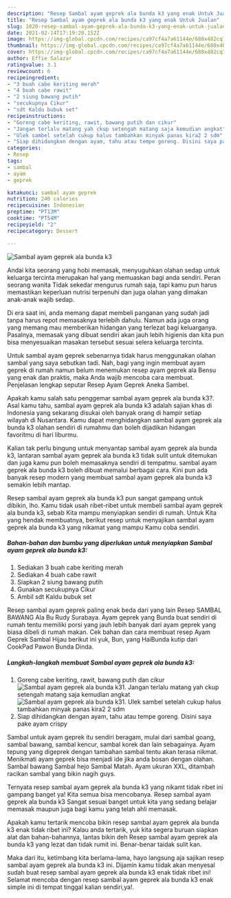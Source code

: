 ```yaml
---
description: "Resep Sambal ayam geprek ala bunda k3 yang enak Untuk Jualan"
title: "Resep Sambal ayam geprek ala bunda k3 yang enak Untuk Jualan"
slug: 1020-resep-sambal-ayam-geprek-ala-bunda-k3-yang-enak-untuk-jualan
date: 2021-02-14T17:19:20.152Z
image: https://img-global.cpcdn.com/recipes/ca97cf4a7a61144e/680x482cq70/sambal-ayam-geprek-ala-bunda-k3-foto-resep-utama.jpg
thumbnail: https://img-global.cpcdn.com/recipes/ca97cf4a7a61144e/680x482cq70/sambal-ayam-geprek-ala-bunda-k3-foto-resep-utama.jpg
cover: https://img-global.cpcdn.com/recipes/ca97cf4a7a61144e/680x482cq70/sambal-ayam-geprek-ala-bunda-k3-foto-resep-utama.jpg
author: Effie Salazar
ratingvalue: 3.1
reviewcount: 6
recipeingredient:
- "3 buah cabe keriting merah"
- "4 buah cabe rawit"
- "2 siung bawang putih"
- "secukupnya Cikur"
- "sdt Kaldu bubuk set"
recipeinstructions:
- "Goreng cabe keriting, rawit, bawang putih dan cikur"
- "Jangan terlalu matang yah ckup setengah matang saja kemudian angkat"
- "Ulek sambel setelah cukup halus tambahkan minyak panas kira2 2 sdm"
- "Siap dihidangkan dengan ayam, tahu atau tempe goreng. Disini saya pake ayam crispy"
categories:
- Resep
tags:
- sambal
- ayam
- geprek

katakunci: sambal ayam geprek 
nutrition: 240 calories
recipecuisine: Indonesian
preptime: "PT13M"
cooktime: "PT54M"
recipeyield: "2"
recipecategory: Dessert

---
```



![Sambal ayam geprek ala bunda k3](https://img-global.cpcdn.com/recipes/ca97cf4a7a61144e/680x482cq70/sambal-ayam-geprek-ala-bunda-k3-foto-resep-utama.jpg)

Andai kita seorang yang hobi memasak, menyuguhkan olahan sedap untuk keluarga tercinta merupakan hal yang memuaskan bagi anda sendiri. Peran seorang  wanita Tidak sekedar mengurus rumah saja, tapi kamu pun harus memastikan keperluan nutrisi terpenuhi dan juga olahan yang dimakan anak-anak wajib sedap.

Di era  saat ini, anda memang dapat membeli panganan yang sudah jadi tanpa harus repot memasaknya terlebih dahulu. Namun ada juga orang yang memang mau memberikan hidangan yang terlezat bagi keluarganya. Pasalnya, memasak yang dibuat sendiri akan jauh lebih higienis dan kita pun bisa menyesuaikan masakan tersebut sesuai selera keluarga tercinta. 

Untuk sambal ayam geprek sebenarnya tidak harus menggunakan olahan sambal yang saya sebutkan tadi. Nah, bagi yang ingin membuat ayam geprek di rumah namun belum menemukan resep ayam geprek ala Bensu yang enak dan praktis, maka Anda wajib mencoba cara membuat. Penjelasan lengkap seputar Resep Ayam Geprek Aneka Sambel.

Apakah kamu salah satu penggemar sambal ayam geprek ala bunda k3?. Asal kamu tahu, sambal ayam geprek ala bunda k3 adalah sajian khas di Indonesia yang sekarang disukai oleh banyak orang di hampir setiap wilayah di Nusantara. Kamu dapat menghidangkan sambal ayam geprek ala bunda k3 olahan sendiri di rumahmu dan boleh dijadikan hidangan favoritmu di hari liburmu.

Kalian tak perlu bingung untuk menyantap sambal ayam geprek ala bunda k3, lantaran sambal ayam geprek ala bunda k3 tidak sulit untuk ditemukan dan juga kamu pun boleh memasaknya sendiri di tempatmu. sambal ayam geprek ala bunda k3 boleh dibuat memalui berbagai cara. Kini pun ada banyak resep modern yang membuat sambal ayam geprek ala bunda k3 semakin lebih mantap.

Resep sambal ayam geprek ala bunda k3 pun sangat gampang untuk dibikin, lho. Kamu tidak usah ribet-ribet untuk membeli sambal ayam geprek ala bunda k3, sebab Kita mampu menyiapkan sendiri di rumah. Untuk Kita yang hendak membuatnya, berikut resep untuk menyajikan sambal ayam geprek ala bunda k3 yang nikamat yang mampu Kamu coba sendiri.

<!--inarticleads1-->

##### Bahan-bahan dan bumbu yang diperlukan untuk menyiapkan Sambal ayam geprek ala bunda k3:

1. Sediakan 3 buah cabe keriting merah
1. Sediakan 4 buah cabe rawit
1. Siapkan 2 siung bawang putih
1. Gunakan secukupnya Cikur
1. Ambil sdt Kaldu bubuk set


Resep sambal ayam geprek paling enak beda dari yang lain Resep SAMBAL BAWANG Ala Bu Rudy Surabaya. Ayam geprek yang Bunda buat sendiri di rumah tentu memiliki porsi yang jauh lebih banyak dari ayam geprek yang biasa dibeli di rumah makan. Cek bahan dan cara membuat resep Ayam Geprek Sambal Hijau berikut ini yuk, Bun, yang HaiBunda kutip dari CookPad Pawon Bunda Dinda. 

<!--inarticleads2-->

##### Langkah-langkah membuat Sambal ayam geprek ala bunda k3:

1. Goreng cabe keriting, rawit, bawang putih dan cikur
<img src="https://img-global.cpcdn.com/steps/b7c3da78f5141803/160x128cq70/sambal-ayam-geprek-ala-bunda-k3-langkah-memasak-1-foto.jpg" alt="Sambal ayam geprek ala bunda k3">1. Jangan terlalu matang yah ckup setengah matang saja kemudian angkat
<img src="https://img-global.cpcdn.com/steps/67c653032de4c054/160x128cq70/sambal-ayam-geprek-ala-bunda-k3-langkah-memasak-2-foto.jpg" alt="Sambal ayam geprek ala bunda k3">1. Ulek sambel setelah cukup halus tambahkan minyak panas kira2 2 sdm
1. Siap dihidangkan dengan ayam, tahu atau tempe goreng. Disini saya pake ayam crispy


Sambal untuk ayam geprek itu sendiri beragam, mulai dari sambal goang, sambal bawang, sambal kencur, sambal korek dan lain sebagainya. Ayam tepung yang digeprek dengan tambahan sambal tentu akan terasa nikmat. Menikmati ayam geprek bisa menjadi ide jika anda bosan dengan olahan. Sambal bawang Sambal hejo Sambal Matah. Ayam ukuran XXL, ditambah racikan sambal yang bikin nagih guys. 

Ternyata resep sambal ayam geprek ala bunda k3 yang nikamt tidak ribet ini gampang banget ya! Kita semua bisa mencobanya. Resep sambal ayam geprek ala bunda k3 Sangat sesuai banget untuk kita yang sedang belajar memasak maupun juga bagi kamu yang telah ahli memasak.

Apakah kamu tertarik mencoba bikin resep sambal ayam geprek ala bunda k3 enak tidak ribet ini? Kalau anda tertarik, yuk kita segera buruan siapkan alat dan bahan-bahannya, lantas bikin deh Resep sambal ayam geprek ala bunda k3 yang lezat dan tidak rumit ini. Benar-benar taidak sulit kan. 

Maka dari itu, ketimbang kita berlama-lama, hayo langsung aja sajikan resep sambal ayam geprek ala bunda k3 ini. Dijamin kamu tiidak akan menyesal sudah buat resep sambal ayam geprek ala bunda k3 enak tidak ribet ini! Selamat mencoba dengan resep sambal ayam geprek ala bunda k3 enak simple ini di tempat tinggal kalian sendiri,ya!.

